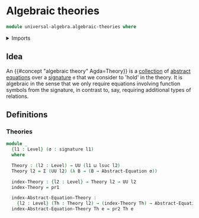 # Algebraic theories

```agda
module universal-algebra.algebraic-theories where
```

<details><summary>Imports</summary>

```agda
open import foundation.dependent-pair-types
open import foundation.universe-levels

open import universal-algebra.abstract-equations-over-signatures
open import universal-algebra.signatures
```

</details>

## Idea

An {{#concept "algebraic theory" Agda=Theory}} is a
[collection](foundation.dependent-pair-types.md) of
[abstract equations](universal-algebra.abstract-equations-over-signatures.md)
over a [signature](universal-algebra.signatures.md) `σ` that we consider to
'hold' in the theory. It is algebraic in the sense that we only require
equations involving function symbols from the signature, in contrast to, say,
requiring additional types of relations.

## Definitions

### Theories

```agda
module _
  {l1 : Level} (σ : signature l1)
  where

  Theory : (l2 : Level) → UU (l1 ⊔ lsuc l2)
  Theory l2 = Σ (UU l2) (λ B → (B → Abstract-Equation σ))

  index-Theory : {l2 : Level} → Theory l2 → UU l2
  index-Theory = pr1

  index-Abstract-Equation-Theory :
    {l2 : Level} (Th : Theory l2) → (index-Theory Th) → Abstract-Equation σ
  index-Abstract-Equation-Theory Th e = pr2 Th e
```
